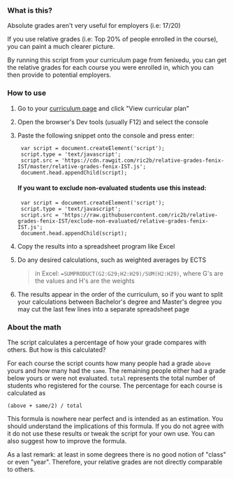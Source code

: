 ### What is this?

Absolute grades aren't very useful for employers (i.e: 17/20)

If you use relative grades (i.e: Top 20% of people enrolled in the course), you can paint a much clearer picture. 

By running this script from your curriculum page from fenixedu, you can get the relative grades for each course you were enrolled in, which you can then provide to potential employers.

### How to use

1. Go to your [curriculum page](https://fenix.tecnico.ulisboa.pt/student/consult/curriculum) and click "View curricular plan"

1. Open the browser's Dev tools (usually F12) and select the console

1. Paste the following snippet onto the console and press enter:

        var script = document.createElement('script');
        script.type = 'text/javascript';
        script.src = 'https://cdn.rawgit.com/ric2b/relative-grades-fenix-IST/master/relative-grades-fenix-IST.js';
        document.head.appendChild(script);

    #### If you want to exclude non-evaluated students use this instead:

        var script = document.createElement('script');
        script.type = 'text/javascript';
        script.src = 'https://raw.githubusercontent.com/ric2b/relative-grades-fenix-IST/exclude-non-evaluated/relative-grades-fenix-IST.js';
        document.head.appendChild(script);


1. Copy the results into a spreadsheet program like Excel

1. Do any desired calculations, such as weighted averages by ECTS 
    > in Excel: `=SUMPRODUCT(G2:G29;H2:H29)/SUM(H2:H29)`, where G's are the values and H's are the weights

1. The results appear in the order of the curriculum, so if you want to split your calculations between Bachelor's degree and Master's degree you may cut the last few lines into a separate spreadsheet page

### About the math

The script calculates a percentage of how your grade compares with others. But how is this calculated?

For each course the script counts how many people had a grade `above` yours and how many had the `same`. The remaining people either had a grade below yours or were not evaluated. `total` represents the total number of students who registered for the course. The percentage for each course is calculated as

    (above + same/2) / total

This formula is nowhere near perfect and is intended as an estimation. You should understand the implications of this formula. If you do not agree with it do not use these results or tweak the script for your own use. You can also suggest how to improve the formula.

As a last remark: at least in some degrees there is no good notion of "class" or even "year". Therefore, your relative grades are not directly comparable to others.
